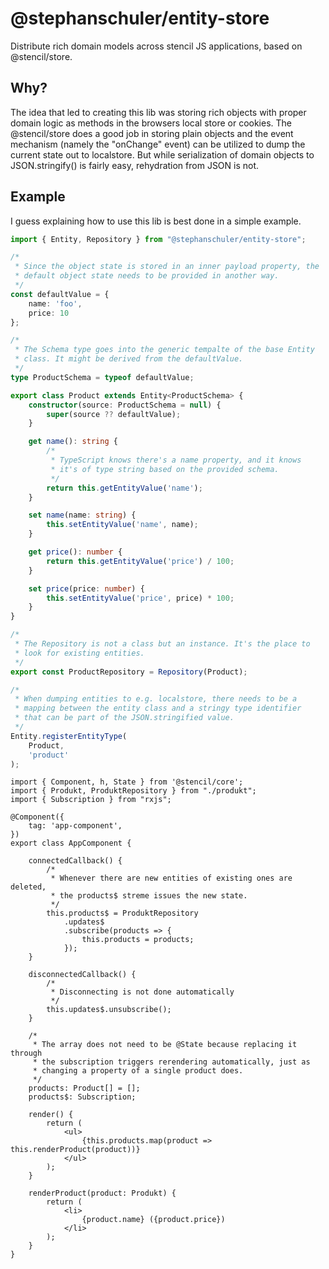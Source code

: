 # @stephanschuler/entity-store

Distribute rich domain models across stencil JS applications, based on
@stencil/store.

## Why?

The idea that led to creating this lib was storing rich objects with proper
domain logic as methods in the browsers local store or cookies. The
@stencil/store does a good job in storing plain objects and the event
mechanism (namely the "onChange" event) can be utilized to dump the current
state out to localstore. But while serialization of domain objects to
JSON.stringify() is fairly easy, rehydration from JSON is not.

## Example

I guess explaining how to use this lib is best done in a simple example.

```typescript
import { Entity, Repository } from "@stephanschuler/entity-store";

/*
 * Since the object state is stored in an inner payload property, the
 * default object state needs to be provided in another way.
 */
const defaultValue = {
    name: 'foo',
    price: 10
};

/*
 * The Schema type goes into the generic tempalte of the base Entity
 * class. It might be derived from the defaultValue.
 */
type ProductSchema = typeof defaultValue;

export class Product extends Entity<ProductSchema> {
    constructor(source: ProductSchema = null) {
        super(source ?? defaultValue);
    }

    get name(): string {
        /*
         * TypeScript knows there's a name property, and it knows
         * it's of type string based on the provided schema.
         */
        return this.getEntityValue('name');
    }

    set name(name: string) {
        this.setEntityValue('name', name);
    }

    get price(): number {
        return this.getEntityValue('price') / 100;
    }

    set price(price: number) {
        this.setEntityValue('price', price) * 100;
    }
}

/*
 * The Repository is not a class but an instance. It's the place to
 * look for existing entities.
 */
export const ProductRepository = Repository(Product);

/*
 * When dumping entities to e.g. localstore, there needs to be a
 * mapping between the entity class and a stringy type identifier
 * that can be part of the JSON.stringified value.
 */
Entity.registerEntityType(
    Product,
    'product'
);
```

```tsx
import { Component, h, State } from '@stencil/core';
import { Produkt, ProduktRepository } from "./produkt";
import { Subscription } from "rxjs";

@Component({
    tag: 'app-component',
})
export class AppComponent {

    connectedCallback() {
        /*
         * Whenever there are new entities of existing ones are deleted,
         * the products$ streme issues the new state.
         */
        this.products$ = ProduktRepository
            .updates$
            .subscribe(products => {
                this.products = products;
            });
    }

    disconnectedCallback() {
        /*
         * Disconnecting is not done automatically
         */
        this.updates$.unsubscribe();
    }

    /*
     * The array does not need to be @State because replacing it through
     * the subscription triggers rerendering automatically, just as
     * changing a property of a single product does.
     */
    products: Product[] = [];
    products$: Subscription;

    render() {
        return (
            <ul>
                {this.products.map(product => this.renderProduct(product))}
            </ul>
        );
    }

    renderProduct(product: Produkt) {
        return (
            <li>
                {product.name} ({product.price})
            </li>
        );
    }
}

```